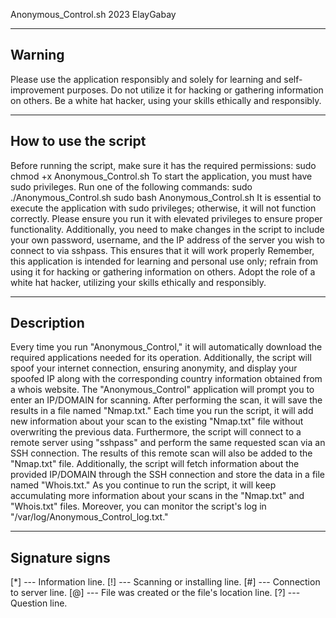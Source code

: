 
Anonymous_Control.sh
2023 ElayGabay 

---------------------
Warning
---------------------
Please use the application responsibly and solely for learning and self-improvement
purposes. Do not utilize it for hacking or gathering information on others. Be a white hat
hacker, using your skills ethically and responsibly.

------------------------
How to use the script
------------------------
Before running the script, make sure it has the required permissions:
sudo chmod +x Anonymous_Control.sh
To start the application, you must have sudo privileges. Run one of the following commands:
sudo ./Anonymous_Control.sh
sudo bash Anonymous_Control.sh
It is essential to execute the application with sudo privileges; otherwise, it will not function
correctly. Please ensure you run it with elevated privileges to ensure proper functionality.
Additionally, you need to make changes in the script to include your own password, username,
and the IP address of the server you wish to connect to via sshpass. This ensures that it will work properly
Remember, this application is intended for learning and personal use only; refrain from
using it for hacking or gathering information on others. Adopt the role of a white hat hacker, utilizing your skills ethically and responsibly.

-------------------
Description
-------------------
Every time you run "Anonymous_Control," it will automatically download the required applications needed for its operation.
Additionally, the script will spoof your internet connection, ensuring anonymity,
and display your spoofed IP along with the corresponding country information obtained from a whois website.
The "Anonymous_Control" application will prompt you to enter an IP/DOMAIN for scanning.
After performing the scan, it will save the results in a file named "Nmap.txt." Each time you run the script,
it will add new information about your scan to the existing "Nmap.txt" file without overwriting the previous data.
Furthermore, the script will connect to a remote server using "sshpass" and perform the same requested scan via an SSH
connection. The results of this remote scan will also be added to the "Nmap.txt" file. 
Additionally, the script will fetch information about the provided IP/DOMAIN through the SSH connection
and store the data in a file named "Whois.txt."
As you continue to run the script, it will keep accumulating more information about your scans in the
"Nmap.txt" and "Whois.txt" files. Moreover, you can monitor the script's log in "/var/log/Anonymous_Control_log.txt."

---------------------
Signature signs
---------------------

[*] --- Information line.
[!] --- Scanning or installing line.
[#] --- Connection to server line.
[@] --- File was created or the file's location line.
[?] --- Question line.	


